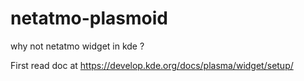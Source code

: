 # netatmo-plasmoid
why not netatmo widget in kde ?

First read doc at https://develop.kde.org/docs/plasma/widget/setup/
